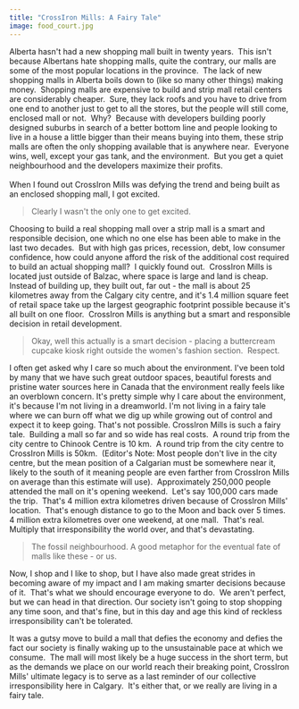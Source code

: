 ```yaml
---
title: "CrossIron Mills: A Fairy Tale"
image: food_court.jpg
---
```

<p>Alberta hasn't had a new shopping mall built in twenty years.&nbsp; This isn't because Albertans hate shopping malls, quite the contrary, our malls are some of the most popular locations in the province.&nbsp; The lack of new shopping malls in Alberta boils down to (like so many other things) making money.&nbsp; Shopping malls are expensive to build and strip mall retail centers are considerably cheaper.&nbsp; Sure, they lack roofs and you have to drive from one end to another just to get to all the stores, but the people will still come, enclosed mall or not.&nbsp; Why?&nbsp; Because with developers building poorly designed suburbs in search of a better bottom line and people looking to live in a house a little bigger than their means buying into them, these strip malls are often the only shopping available that is anywhere near.&nbsp; Everyone wins, well, except your gas tank, and the environment.&nbsp; But you get a quiet neighbourhood and the developers maximize their profits.<br /><br />When I found out CrossIron Mills was defying the trend and being built as an enclosed shopping mall, I got excited.</p><!-- pagebreak -->
<blockquote><img src="/file/post/crossiron_mills/food_court.jpg" alt="" /><br />Clearly I wasn't the only one to get excited.</blockquote>
<p>Choosing to build a real shopping mall over a strip mall is a smart and responsible decision, one which no one else has been able to make in the last two decades.&nbsp; But with high gas prices, recession, debt, low consumer confidence, how could anyone afford the risk of the additional cost required to build an actual shopping mall?&nbsp; I quickly found out.&nbsp; CrossIron Mills is located just outside of Balzac, where space is large and land is cheap. Instead of building up, they built out, far out - the mall is about 25 kilometres away from the Calgary city centre, and it's 1.4 million square feet of retail space take up the largest geographic footprint possible because it's all built on one floor.&nbsp; CrossIron Mills is anything but a smart and responsible decision in retail development.</p>
<blockquote><img src="/file/post/crossiron_mills/cupcakes.jpg" alt="" /><br />Okay, well this actually is a smart decision - placing a buttercream cupcake kiosk right outside the women's fashion section.&nbsp; Respect.</blockquote>
<p>I often get asked why I care so much about the environment. I've been told by many that we have such great outdoor spaces, beautiful forests and pristine water sources here in Canada that the environment really feels like an overblown concern. It's pretty simple why I care about the environment, it's because I'm not living in a dreamworld. I'm not living in a fairy tale where we can burn off what we dig up while growing out of control and expect it to keep going. That's not possible. CrossIron Mills is such a fairy tale.&nbsp; Building a mall so far and so wide has real costs.&nbsp; A round trip from the city centre to Chinook Centre is 10 km.&nbsp; A round trip from the city centre to CrossIron Mills is 50km.&nbsp; (Editor's Note: Most people don't live in the city centre, but the mean position of a Calgarian must be somewhere near it, likely to the south of it meaning people are even farther from CrossIron Mills on average than this estimate will use).&nbsp; Approximately 250,000 people attended the mall on it's opening weekend.&nbsp; Let's say 100,000 cars made the trip.&nbsp; That's 4 million extra kilometres driven because of CrossIron Mills' location.&nbsp; That's enough distance to go to the Moon and back over 5 times. 4 million extra kilometres over one weekend, at one mall.&nbsp; That's real.&nbsp; Multiply that irresponsibility the world over, and that's devastating.</p>
<blockquote><img src="/file/post/crossiron_mills/fossils.jpg" alt="" /><br />The fossil neighbourhood.  A good metaphor for the eventual fate of malls like these - or us.</blockquote>
<p>Now, I shop and I like to shop, but I have also made great strides in becoming aware of my impact and I am making smarter decisions because of it.&nbsp; That's what we should encourage everyone to do.&nbsp; We aren't perfect, but we can head in that direction. Our society isn't going to stop shopping any time soon, and that's fine, but in this day and age this kind of reckless irresponsibility can't be tolerated.</p>
<p>It was a gutsy move to build a mall that defies the economy and defies the fact our society is finally waking up to the unsustainable pace at which we consume.&nbsp; The mall will most likely be a huge success in the short term, but as the demands we place on our world reach their breaking point, CrossIron Mills' ultimate legacy is to serve as a last reminder of our collective irresponsibility here in Calgary.&nbsp; It's either that, or we really are living in a fairy tale.</p>